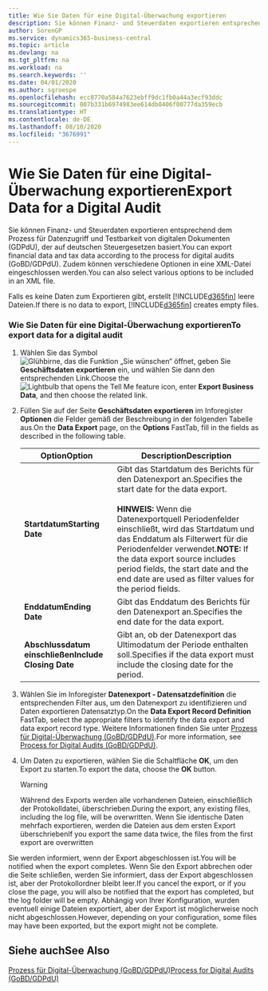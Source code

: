 ```yaml
---
title: Wie Sie Daten für eine Digital-Überwachung exportieren
description: Sie können Finanz- und Steuerdaten exportieren entsprechend dem Prozess für Datenzugriff und Testbarkeit von digitalen Dokumenten (GDPdU), der auf deutschen Steuergesetzen basiert. Zudem können verschiedene Optionen in eine XML-Datei eingeschlossen werden.
author: SorenGP
ms.service: dynamics365-business-central
ms.topic: article
ms.devlang: na
ms.tgt_pltfrm: na
ms.workload: na
ms.search.keywords: ''
ms.date: 04/01/2020
ms.author: sgroespe
ms.openlocfilehash: ecc8770a584a7623ebff9dc1fb0a44a3ecf93ddc
ms.sourcegitcommit: 007b331b6974983ee614db0406f00777da359ecb
ms.translationtype: HT
ms.contentlocale: de-DE
ms.lasthandoff: 08/10/2020
ms.locfileid: "3676991"
---
```

# <a name="export-data-for-a-digital-audit"></a><span data-ttu-id="ec711-104">Wie Sie Daten für eine Digital-Überwachung exportieren</span><span class="sxs-lookup"><span data-stu-id="ec711-104">Export Data for a Digital Audit</span></span>
<span data-ttu-id="ec711-105">Sie können Finanz- und Steuerdaten exportieren entsprechend dem Prozess für Datenzugriff und Testbarkeit von digitalen Dokumenten (GDPdU), der auf deutschen Steuergesetzen basiert.</span><span class="sxs-lookup"><span data-stu-id="ec711-105">You can export financial data and tax data according to the process for digital audits (GoBD/GDPdU).</span></span> <span data-ttu-id="ec711-106">Zudem können verschiedene Optionen in eine XML-Datei eingeschlossen werden.</span><span class="sxs-lookup"><span data-stu-id="ec711-106">You can also select various options to be included in an XML file.</span></span>  

<span data-ttu-id="ec711-107">Falls es keine Daten zum Exportieren gibt, erstellt [!INCLUDE[d365fin](../../includes/d365fin_md.md)] leere Dateien.</span><span class="sxs-lookup"><span data-stu-id="ec711-107">If there is no data to export, [!INCLUDE[d365fin](../../includes/d365fin_md.md)] creates empty files.</span></span>  

### <a name="to-export-data-for-a-digital-audit"></a><span data-ttu-id="ec711-108">Wie Sie Daten für eine Digital-Überwachung exportieren</span><span class="sxs-lookup"><span data-stu-id="ec711-108">To export data for a digital audit</span></span>

1.  <span data-ttu-id="ec711-109">Wählen Sie das Symbol ![Glühbirne, das die Funktion „Sie wünschen“ öffnet](../../media/ui-search/search_small.png "Sagen Sie mir, was Sie tun wollen"), geben Sie **Geschäftsdaten exportieren** ein, und wählen Sie dann den entsprechenden Link.</span><span class="sxs-lookup"><span data-stu-id="ec711-109">Choose the ![Lightbulb that opens the Tell Me feature](../../media/ui-search/search_small.png "Tell me what you want to do") icon, enter **Export Business Data**, and then choose the related link.</span></span>  

2.  <span data-ttu-id="ec711-110">Füllen Sie auf der Seite **Geschäftsdaten exportieren** im Inforegister **Optionen** die Felder gemäß der Beschreibung in der folgenden Tabelle aus.</span><span class="sxs-lookup"><span data-stu-id="ec711-110">On the **Data Export** page, on the **Options** FastTab, fill in the fields as described in the following table.</span></span>  

    |<span data-ttu-id="ec711-111">Option</span><span class="sxs-lookup"><span data-stu-id="ec711-111">Option</span></span>|<span data-ttu-id="ec711-112">Description</span><span class="sxs-lookup"><span data-stu-id="ec711-112">Description</span></span>|  
    |----------------------------------|---------------------------------------|  
    |<span data-ttu-id="ec711-113">**Startdatum**</span><span class="sxs-lookup"><span data-stu-id="ec711-113">**Starting Date**</span></span>|<span data-ttu-id="ec711-114">Gibt das Startdatum des Berichts für den Datenexport an.</span><span class="sxs-lookup"><span data-stu-id="ec711-114">Specifies the start date for the data export.</span></span><br /><br /> <span data-ttu-id="ec711-115">**HINWEIS:** Wenn die Datenexportquell Periodenfelder einschließt, wird das Startdatum und das Enddatum als Filterwert für die Periodenfelder verwendet.</span><span class="sxs-lookup"><span data-stu-id="ec711-115">**NOTE:** If the data export source includes period fields, the start date and the end date are used as filter values for the period fields.</span></span>|  
    |<span data-ttu-id="ec711-116">**Enddatum**</span><span class="sxs-lookup"><span data-stu-id="ec711-116">**Ending Date**</span></span>|<span data-ttu-id="ec711-117">Gibt das Enddatum des Berichts für den Datenexport an.</span><span class="sxs-lookup"><span data-stu-id="ec711-117">Specifies the end date for the data export.</span></span>|  
    |<span data-ttu-id="ec711-118">**Abschlussdatum einschließen**</span><span class="sxs-lookup"><span data-stu-id="ec711-118">**Include Closing Date**</span></span>|<span data-ttu-id="ec711-119">Gibt an, ob der Datenexport das Ultimodatum der Periode enthalten soll.</span><span class="sxs-lookup"><span data-stu-id="ec711-119">Specifies if the data export must include the closing date for the period.</span></span>|  

3.  <span data-ttu-id="ec711-120">Wählen Sie im Inforegister **Datenexport - Datensatzdefinition** die entsprechenden Filter aus, um den Datenexport zu identifizieren und Daten exportieren Datensatztyp.</span><span class="sxs-lookup"><span data-stu-id="ec711-120">On the **Data Export Record Definition** FastTab, select the appropriate filters to identify the data export and data export record type.</span></span> <span data-ttu-id="ec711-121">Weitere Informationen finden Sie unter [Prozess für Digital-Überwachung (GoBD/GDPdU)](process-for-digital-audits.md).</span><span class="sxs-lookup"><span data-stu-id="ec711-121">For more information, see [Process for Digital Audits (GoBD/GDPdU)](process-for-digital-audits.md).</span></span>  

4.  <span data-ttu-id="ec711-122">Um Daten zu exportieren, wählen Sie die Schaltfläche **OK**, um den Export zu starten.</span><span class="sxs-lookup"><span data-stu-id="ec711-122">To export the data, choose the **OK** button.</span></span>  

    > [!WARNING]  
    >  <span data-ttu-id="ec711-123">Während des Exports werden alle vorhandenen Dateien, einschließlich der Protokolldatei, überschrieben.</span><span class="sxs-lookup"><span data-stu-id="ec711-123">During the export, any existing files, including the log file, will be overwritten.</span></span> <span data-ttu-id="ec711-124">Wenn Sie identische Daten mehrfach exportieren, werden die Dateien aus dem ersten Export überschrieben</span><span class="sxs-lookup"><span data-stu-id="ec711-124">If you export the same data twice, the files from the first export are overwritten</span></span>  

 <span data-ttu-id="ec711-125">Sie werden informiert, wenn der Export abgeschlossen ist.</span><span class="sxs-lookup"><span data-stu-id="ec711-125">You will be notified when the export completes.</span></span> <span data-ttu-id="ec711-126">Wenn Sie den Export abbrechen oder die Seite schließen, werden Sie informiert, dass der Export abgeschlossen ist, aber der Protokollordner bleibt leer.</span><span class="sxs-lookup"><span data-stu-id="ec711-126">If you cancel the export, or if you close the page, you will also be notified that the export has completed, but the log folder will be empty.</span></span> <span data-ttu-id="ec711-127">Abhängig von Ihrer Konfiguration, wurden eventuell einige Dateien exportiert, aber der Export ist möglicherweise noch nicht abgeschlossen.</span><span class="sxs-lookup"><span data-stu-id="ec711-127">However, depending on your configuration, some files may have been exported, but the export might not be complete.</span></span>  

## <a name="see-also"></a><span data-ttu-id="ec711-128">Siehe auch</span><span class="sxs-lookup"><span data-stu-id="ec711-128">See Also</span></span>  
[<span data-ttu-id="ec711-129">Prozess für Digital-Überwachung (GoBD/GDPdU)</span><span class="sxs-lookup"><span data-stu-id="ec711-129">Process for Digital Audits (GoBD/GDPdU)</span></span>](process-for-digital-audits.md)
